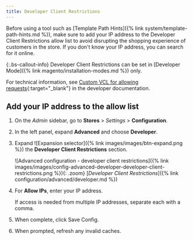 ```yaml
---
title: Developer Client Restrictions
---
```


Before using a tool such as [Template Path Hints]({% link system/template-path-hints.md %}), make sure to add your IP address to the Developer Client Restrictions  allow list to avoid disrupting the shopping experience of customers in the store. If you don't know your IP address, you can search for it online.

{:.bs-callout-info}
Developer Client Restrictions can be set in [Developer Mode]({% link magento/installation-modes.md %}) only.

For technical information, see [Custom VCL for allowing requests][1]{:target="_blank"} in the developer documentation.

## Add your IP address to the allow list

1. On the _Admin_ sidebar, go to **Stores** > _Settings_ > **Configuration**.

1. In the left panel, expand **Advanced** and choose **Developer**.

1. Expand ![Expansion selector]({% link images/images/btn-expand.png %}) the **Developer Client Restrictions** section.

    ![Advanced configuration - developer client restrictions]({% link images/images/config-advanced-developer-developer-client-restrictions.png %}){: .zoom}
    [_Developer Client Restrictions_]({% link configuration/advanced/developer.md %})

1. For **Allow IPs**, enter your IP address.

   If access is needed from multiple IP addresses, separate each with a comma.

1. When complete, click <span class="btn">Save Config</span>.

1. When prompted, refresh any invalid caches.

[1]: https://devdocs.magento.com/guides/v2.3/cloud/configure/fastly-vcl-whitelist.html
